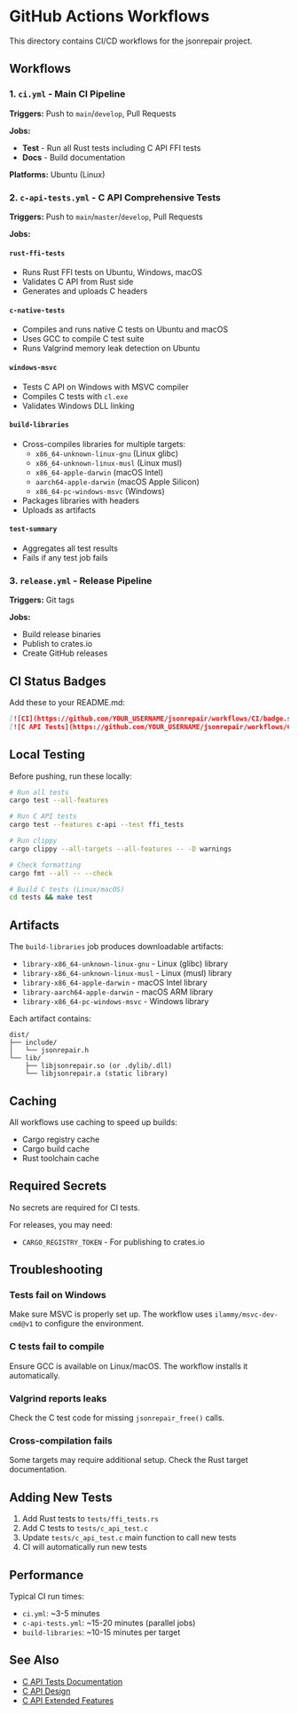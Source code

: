 # GitHub Actions Workflows

This directory contains CI/CD workflows for the jsonrepair project.

## Workflows

### 1. `ci.yml` - Main CI Pipeline

**Triggers:** Push to `main`/`develop`, Pull Requests

**Jobs:**
- **Test** - Run all Rust tests including C API FFI tests
- **Docs** - Build documentation

**Platforms:** Ubuntu (Linux)

### 2. `c-api-tests.yml` - C API Comprehensive Tests

**Triggers:** Push to `main`/`master`/`develop`, Pull Requests

**Jobs:**

#### `rust-ffi-tests`
- Runs Rust FFI tests on Ubuntu, Windows, macOS
- Validates C API from Rust side
- Generates and uploads C headers

#### `c-native-tests`
- Compiles and runs native C tests on Ubuntu and macOS
- Uses GCC to compile C test suite
- Runs Valgrind memory leak detection on Ubuntu

#### `windows-msvc`
- Tests C API on Windows with MSVC compiler
- Compiles C tests with `cl.exe`
- Validates Windows DLL linking

#### `build-libraries`
- Cross-compiles libraries for multiple targets:
  - `x86_64-unknown-linux-gnu` (Linux glibc)
  - `x86_64-unknown-linux-musl` (Linux musl)
  - `x86_64-apple-darwin` (macOS Intel)
  - `aarch64-apple-darwin` (macOS Apple Silicon)
  - `x86_64-pc-windows-msvc` (Windows)
- Packages libraries with headers
- Uploads as artifacts

#### `test-summary`
- Aggregates all test results
- Fails if any test job fails

### 3. `release.yml` - Release Pipeline

**Triggers:** Git tags

**Jobs:**
- Build release binaries
- Publish to crates.io
- Create GitHub releases

## CI Status Badges

Add these to your README.md:

```markdown
[![CI](https://github.com/YOUR_USERNAME/jsonrepair/workflows/CI/badge.svg)](https://github.com/YOUR_USERNAME/jsonrepair/actions/workflows/ci.yml)
[![C API Tests](https://github.com/YOUR_USERNAME/jsonrepair/workflows/C%20API%20Tests/badge.svg)](https://github.com/YOUR_USERNAME/jsonrepair/actions/workflows/c-api-tests.yml)
```

## Local Testing

Before pushing, run these locally:

```bash
# Run all tests
cargo test --all-features

# Run C API tests
cargo test --features c-api --test ffi_tests

# Run clippy
cargo clippy --all-targets --all-features -- -D warnings

# Check formatting
cargo fmt --all -- --check

# Build C tests (Linux/macOS)
cd tests && make test
```

## Artifacts

The `build-libraries` job produces downloadable artifacts:

- `library-x86_64-unknown-linux-gnu` - Linux (glibc) library
- `library-x86_64-unknown-linux-musl` - Linux (musl) library
- `library-x86_64-apple-darwin` - macOS Intel library
- `library-aarch64-apple-darwin` - macOS ARM library
- `library-x86_64-pc-windows-msvc` - Windows library

Each artifact contains:
```
dist/
├── include/
│   └── jsonrepair.h
└── lib/
    ├── libjsonrepair.so (or .dylib/.dll)
    └── libjsonrepair.a (static library)
```

## Caching

All workflows use caching to speed up builds:

- Cargo registry cache
- Cargo build cache
- Rust toolchain cache

## Required Secrets

No secrets are required for CI tests.

For releases, you may need:
- `CARGO_REGISTRY_TOKEN` - For publishing to crates.io

## Troubleshooting

### Tests fail on Windows

Make sure MSVC is properly set up. The workflow uses `ilammy/msvc-dev-cmd@v1` to configure the environment.

### C tests fail to compile

Ensure GCC is available on Linux/macOS. The workflow installs it automatically.

### Valgrind reports leaks

Check the C test code for missing `jsonrepair_free()` calls.

### Cross-compilation fails

Some targets may require additional setup. Check the Rust target documentation.

## Adding New Tests

1. Add Rust tests to `tests/ffi_tests.rs`
2. Add C tests to `tests/c_api_test.c`
3. Update `tests/c_api_test.c` main function to call new tests
4. CI will automatically run new tests

## Performance

Typical CI run times:
- `ci.yml`: ~3-5 minutes
- `c-api-tests.yml`: ~15-20 minutes (parallel jobs)
- `build-libraries`: ~10-15 minutes per target

## See Also

- [C API Tests Documentation](../../tests/README.md)
- [C API Design](../../docs/c_api_design.md)
- [C API Extended Features](../../docs/c_api_extended.md)

